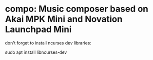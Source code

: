 # compo: Music composer based on Akai MPK Mini and Novation Launchpad Mini

don't forget to install ncurses dev libraries:

sudo apt install libncurses-dev
